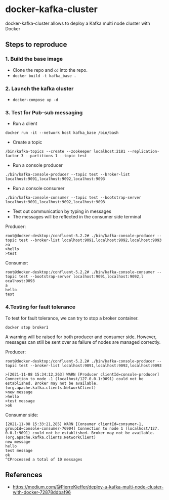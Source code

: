 # docker-kafka-cluster
docker-kafka-cluster allows to deploy a Kafka multi node cluster with Docker

## Steps to reproduce

### 1. Build the base image 
- Clone the repo and `cd` into the repo.
- `docker build -t kafka_base .`

### 2. Launch the kafka cluster
- `docker-compose up -d`

### 3.	Test for Pub-sub messaging

- Run a client 

```
docker run -it --network host kafka_base /bin/bash
```
- Create a topic

```
/bin/kafka-topics --create --zookeeper localhost:2181 --replication-factor 3 --partitions 1 --topic test
```
- Run a console producer

```
./bin/kafka-console-producer --topic test --broker-list localhost:9091,localhost:9092,localhost:9093
```

- Run a console consumer

```
./bin/kafka-console-consumer --topic test --bootstrap-server localhost:9091,localhost:9092,localhost:9093
```

-	Test out communication by typing in messages
- The messages will be reflected in the consumer side terminal

Producer:

```
root@docker-desktop:/confluent-5.2.2# ./bin/kafka-console-producer --topic test --broker-list localhost:9091,localhost:9092,localhost:9093
>a
>hello
>test
```

Consumer:

```
root@docker-desktop:/confluent-5.2.2# ./bin/kafka-console-consumer --topic test --bootstrap-server localhost:9091,localhost:9092,l  ocalhost:9093
a
hello
test
```

### 4.Testing for fault tolerance
To test for fault tolerance, we can try to stop a broker container.

```
docker stop broker1
```

A warning will be raised for both producer and consumer side. However, messages can still be sent over as failure of nodes are managed correctly.

Producer:

```
root@docker-desktop:/confluent-5.2.2# ./bin/kafka-console-producer --topic test --broker-list localhost:9091,localhost:9092,localhost:9093

>[2021-11-08 15:34:12,263] WARN [Producer clientId=console-producer] Connection to node -1 (localhost/127.0.0.1:9091) could not be established. Broker may not be available. (org.apache.kafka.clients.NetworkClient)
>new message
>hello
>test message
>ok
```

Consumer side:

```
[2021-11-08 15:33:21,285] WARN [Consumer clientId=consumer-1, groupId=console-consumer-76904] Connection to node 1 (localhost/127.  0.0.1:9091) could not be established. Broker may not be available. (org.apache.kafka.clients.NetworkClient)
new message
hello
test message
ok
^CProcessed a total of 10 messages
```

## References

- https://medium.com/@PierreKieffer/deploy-a-kafka-multi-node-cluster-with-docker-72878ddbaf96
